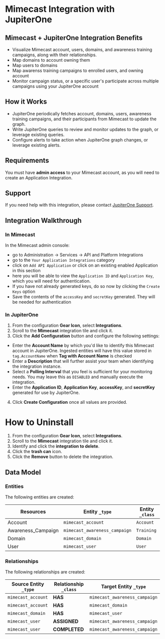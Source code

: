 # Mimecast Integration with JupiterOne

## Mimecast + JupiterOne Integration Benefits

*   Visualize Mimecast account, users, domains, and awareness training campaigns,
    along with their relationships.
*   Map domains to account owning them
*   Map users to domains
*   Map awarenss training campaigns to enrolled users, and owning account
*   Monitor campaign status, or a specific user's participate across multiple
    campaigns using your JupiterOne account

## How it Works

*   JupiterOne periodically fetches account, domains, users, awareness training
    campaigns, and their participants from Mimecast to update the graph.
*   Write JupiterOne queries to review and monitor updates to the graph, or
    leverage existing queries.
*   Configure alerts to take action when JupiterOne graph changes, or leverage
    existing alerts.

## Requirements

You must have **admin access** to your Mimecast account, as you will need to
create an Application Integration.

## Support

If you need help with this integration, please contact
[JupiterOne Support](https://support.jupiterone.io).

## Integration Walkthrough

### In Mimecast

In the Mimecast admin console:

*   go to Administration -> Services -> API and Platform Integrations
*   go to the `Your Application Integrations` category
*   click on `Add API Application` or click on an existing enabled Application in
    this section
*   here you will be able to view the `Application ID` and `Application Key`,
    which you will need for authentication.
*   If you have not already generated keys, do so now by clicking the
    `Create Keys` option
*   Save the contents of the `accessKey` and `secretKey` generated. They will be
    needed for authentication

### In JupiterOne

1.  From the configuration **Gear Icon**, select **Integrations**.
2.  Scroll to the **Mimecast** integration tile and click it.
3.  Click the **Add Configuration** button and configure the following settings:

*   Enter the **Account Name** by which you'd like to identify this Mimecast
    account in JupiterOne. Ingested entities will have this value stored in
    `tag.AccountName` when **Tag with Account Name** is checked
*   Enter a **Description** that will further assist your team when identifying
    the integration instance.
*   Select a **Polling Interval** that you feel is sufficient for your monitoring
    needs. You may leave this as `DISABLED` and manually execute the integration.
*   Enter the **Application ID**, **Application Key**, **accessKey**, and
    **secretKey** generated for use by JupiterOne.

4.  Click **Create Configuration** once all values are provided.

# How to Uninstall

1.  From the configuration **Gear Icon**, select **Integrations**.
2.  Scroll to the **Mimecast** integration tile and click it.
3.  Identify and click the **integration to delete**.
4.  Click the **trash can** icon.
5.  Click the **Remove** button to delete the integration.

<!-- {J1_DOCUMENTATION_MARKER_START} -->

<!--
********************************************************************************
NOTE: ALL OF THE FOLLOWING DOCUMENTATION IS GENERATED USING THE
"j1-integration document" COMMAND. DO NOT EDIT BY HAND! PLEASE SEE THE DEVELOPER
DOCUMENTATION FOR USAGE INFORMATION:

https://github.com/JupiterOne/sdk/blob/main/docs/integrations/development.md
********************************************************************************
-->

## Data Model

### Entities

The following entities are created:

| Resources           | Entity `_type`                | Entity `_class` |
| ------------------- | ----------------------------- | --------------- |
| Account             | `mimecast_account`            | `Account`       |
| Awareness\_Campaign | `mimecast_awareness_campaign` | `Training`      |
| Domain              | `mimecast_domain`             | `Domain`        |
| User                | `mimecast_user`               | `User`          |

### Relationships

The following relationships are created:

| Source Entity `_type` | Relationship `_class` | Target Entity `_type`         |
| --------------------- | --------------------- | ----------------------------- |
| `mimecast_account`    | **HAS**               | `mimecast_awareness_campaign` |
| `mimecast_account`    | **HAS**               | `mimecast_domain`             |
| `mimecast_domain`     | **HAS**               | `mimecast_user`               |
| `mimecast_user`       | **ASSIGNED**          | `mimecast_awareness_campaign` |
| `mimecast_user`       | **COMPLETED**         | `mimecast_awareness_campaign` |

<!--
********************************************************************************
END OF GENERATED DOCUMENTATION AFTER BELOW MARKER
********************************************************************************
-->

<!-- {J1_DOCUMENTATION_MARKER_END} -->
 
<!--  jupiterOneDocVersion=1-1-1 -->